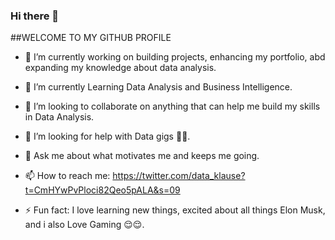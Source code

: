 ### Hi there 👋

<!--
**datakluesmann/datakluesmann** is a ✨ _special_ ✨ repository because its `README.md` (this file) appears on your GitHub profile.
-->
##WELCOME TO MY GITHUB PROFILE

- 🔭 I’m currently working on building projects, enhancing my portfolio, abd expanding my knowledge about data analysis.
- 🌱 I’m currently Learning Data Analysis and Business Intelligence.
- 👯 I’m looking to collaborate on anything that can help me build my skills in Data Analysis.
- 🤔 I’m looking for help with Data gigs 🌚🌚.
- 💬 Ask me about what motivates me and keeps me going.
- 📫 How to reach me: https://twitter.com/data_klause?t=CmHYwPvPloci82Qeo5pALA&s=09

- ⚡ Fun fact: I love learning new things, excited about all things Elon Musk, and i also Love Gaming 😌😌.

